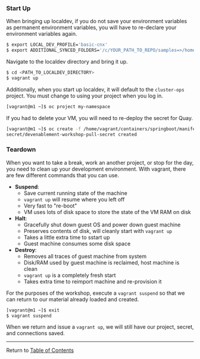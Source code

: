### Start Up

When bringing up localdev, if you do not save your environment variables as permanent environment variables, you will have to re-declare your environment variables again.

```bash
$ export LOCAL_DEV_PROFILE='basic-cnx'
$ export ADDITIONAL_SYNCED_FOLDERS='/c/YOUR_PATH_TO_REPO/samples=>/home/vagrant/containers'
```

Navigate to the localdev directory and bring it up. 
```bash
$ cd <PATH_TO_LOCALDEV_DIRECTORY>
$ vagrant up
```

Additionally, when you start up localdev, it will default to the `cluster-ops` project. You must change to using your project when you log in. 

```bash
[vagrant@m1 ~]$ oc project my-namespace
```

If you had to delete your VM, you will need to re-deploy the secret for Quay. 
```bash
[vagrant@m1 ~]$ oc create -f /home/vagrant/containers/springboot/manifest/pullsecret.yaml
secret/devenablement-workshop-pull-secret created
```

### Teardown

When you want to take a break, work an another project, or stop for the day, you need to clean up your development environment. With vagrant, there are few different commands that you can use. 

- **Suspend**:
    - Save current running state of the machine
    - `vagrant up` will resume where you left off
    - Very fast to "re-boot" 
    - VM uses lots of disk space to store the state of the VM RAM on disk
- **Halt**:
    - Gracefully shut down guest OS and power down guest machine
    - Preserves contents of disk, will cleanly start with `vagrant up`
    - Takes a little extra time to sstart up
    - Guest machine consumes some disk space
- **Destroy**:
    - Removes all traces of guest machine from system
    - Disk/RAM used by guest machine is reclaimed, host machine is clean
    - `vagrant up` is a completely fresh start
    - Takes extra time to reimport machine and re-provision it
    
For the purposes of the workshop, execute a `vagrant suspend` so that we can return to our material already loaded and created. 

```bash
[vagrant@m1 ~]$ exit
$ vagrant suspend
```

When we return and issue a `vagrant up`, we will still have our project, secret, and connections saved. 

---  

Return to [Table of Contents](https://github.ford.com/DevEnablement/caas-workshop/tree/workshop-reformat#agenda)
